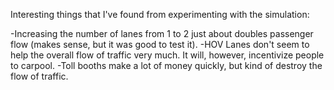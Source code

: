 Interesting things that I've found from experimenting with the simulation:

-Increasing the number of lanes from 1 to 2 just about doubles passenger flow (makes sense, but it was good to test it).
-HOV Lanes don't seem to help the overall flow of traffic very much. It will, however, incentivize people to carpool.
-Toll booths make a lot of money quickly, but kind of destroy the flow of traffic.
